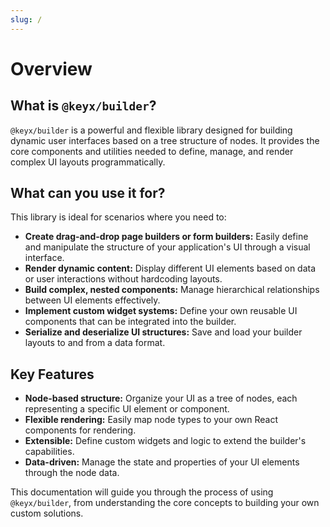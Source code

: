 ```yaml
---
slug: /
---
```


# Overview

## What is `@keyx/builder`?

`@keyx/builder` is a powerful and flexible library designed for building dynamic user interfaces based on a tree structure of nodes. It provides the core components and utilities needed to define, manage, and render complex UI layouts programmatically.

## What can you use it for?

This library is ideal for scenarios where you need to:

- **Create drag-and-drop page builders or form builders:** Easily define and manipulate the structure of your application's UI through a visual interface.
- **Render dynamic content:** Display different UI elements based on data or user interactions without hardcoding layouts.
- **Build complex, nested components:** Manage hierarchical relationships between UI elements effectively.
- **Implement custom widget systems:** Define your own reusable UI components that can be integrated into the builder.
- **Serialize and deserialize UI structures:** Save and load your builder layouts to and from a data format.

## Key Features

- **Node-based structure:** Organize your UI as a tree of nodes, each representing a specific UI element or component.
- **Flexible rendering:** Easily map node types to your own React components for rendering.
- **Extensible:** Define custom widgets and logic to extend the builder's capabilities.
- **Data-driven:** Manage the state and properties of your UI elements through the node data.

This documentation will guide you through the process of using `@keyx/builder`, from understanding the core concepts to building your own custom solutions.
